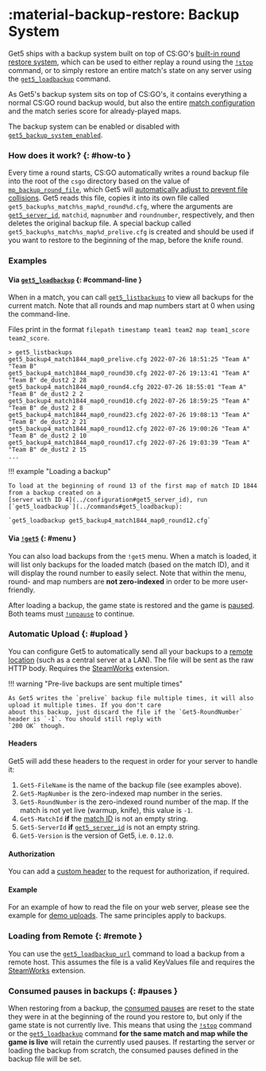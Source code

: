 # :material-backup-restore: Backup System

Get5 ships with a backup system built on top of
CS:GO's [built-in round restore system](https://totalcsgo.com/command/mpbackuprestoreloadfile), which can be used to
either replay a round using the [`!stop`](../commands#stop) command, or to simply restore an entire match's state on
any server using the [`get5_loadbackup`](../commands#get5_loadbackup) command.

As Get5's backup system sits on top of CS:GO's, it contains everything a normal CS:GO round backup would, but also
the entire [match configuration](../match_schema) and the match series score for already-played maps.

The backup system can be enabled or disabled
with [`get5_backup_system_enabled`](../configuration#get5_backup_system_enabled).

### How does it work? {: #how-to }

Every time a round starts, CS:GO automatically writes a round backup file into the root of the `csgo` directory based on
the value of [`mp_backup_round_file`](https://totalcsgo.com/command/mpbackuproundfile), which Get5 will [automatically
adjust to prevent file collisions](../configuration#get5_server_id). Get5 reads this file, copies it into its
own file called `get5_backup%s_match%s_map%d_round%d.cfg`, where the arguments
are [`get5_server_id`](..configuration/#get5_server_id), `matchid`, `mapnumber` and `roundnumber`, respectively, and
then deletes the original backup file. A special backup
called `get5_backup%s_match%s_map%d_prelive.cfg` is created and should be used if you want to restore to the beginning
of the map, before the knife round.

### Examples

#### Via [`get5_loadbackup`](../commands#get5_loadbackup) {: #command-line }

When in a match, you can call [`get5_listbackups`](../commands#get5_listbackups) to view all backups for the current
match. Note that all rounds and map numbers start at 0 when using the command-line.

Files print in the format `filepath timestamp team1 team2 map team1_score team2_score`.

```
> get5_listbackups
get5_backup4_match1844_map0_prelive.cfg 2022-07-26 18:51:25 "Team A" "Team B"
get5_backup4_match1844_map0_round30.cfg 2022-07-26 19:13:41 "Team A" "Team B" de_dust2 2 28
get5_backup4_match1844_map0_round4.cfg 2022-07-26 18:55:01 "Team A" "Team B" de_dust2 2 2
get5_backup4_match1844_map0_round10.cfg 2022-07-26 18:59:25 "Team A" "Team B" de_dust2 2 8
get5_backup4_match1844_map0_round23.cfg 2022-07-26 19:08:13 "Team A" "Team B" de_dust2 2 21
get5_backup4_match1844_map0_round12.cfg 2022-07-26 19:00:26 "Team A" "Team B" de_dust2 2 10
get5_backup4_match1844_map0_round17.cfg 2022-07-26 19:03:39 "Team A" "Team B" de_dust2 2 15
...
```

!!! example "Loading a backup"

    To load at the beginning of round 13 of the first map of match ID 1844 from a backup created on a
    [server with ID 4](../configuration#get5_server_id), run [`get5_loadbackup`](../commands#get5_loadbackup):

    `get5_loadbackup get5_backup4_match1844_map0_round12.cfg`

#### Via [`!get5`](../commands#get5) {: #menu }

You can also load backups from the `!get5` menu. When a match is loaded, it will list only backups for the loaded
match (based on the match ID), and it will display the round number to easily select. Note that within the menu, round-
and map numbers are **not zero-indexed** in order to be more user-friendly.

After loading a backup, the game state is restored and the game is [paused](../pausing#backup). Both teams
must [`!unpause`](../commands#unpause) to continue.

### Automatic Upload {: #upload }

You can configure Get5 to automatically send all your backups to
a [remote location](../configuration#get5_remote_backup_url) (such as a central server at a LAN). The file will be sent
as the raw HTTP body. Requires the [SteamWorks](../installation#steamworks) extension.

!!! warning "Pre-live backups are sent multiple times"

    As Get5 writes the `prelive` backup file multiple times, it will also upload it multiple times. If you don't care
    about this backup, just discard the file if the `Get5-RoundNumber` header is `-1`. You should still reply with
    `200 OK` though.

#### Headers

Get5 will add these headers to the request in order for your server to handle it:

1. `Get5-FileName` is the name of the backup file (see examples above).
2. `Get5-MapNumber` is the zero-indexed map number in the series.
3. `Get5-RoundNumber` is the zero-indexed round number of the map. If the match is not yet live (warmup, knife), this
   value is `-1`.
4. `Get5-MatchId` **if** the [match ID](../match_schema#schema) is not an empty string.
5. `Get5-ServerId` **if** [`get5_server_id`](../configuration#get5_server_id) is not an empty string.
6. `Get5-Version` is the version of Get5, i.e. `0.12.0`.

#### Authorization

You can add a [custom header](../configuration#get5_remote_backup_header_key) to the request for authorization, if
required.

#### Example

For an example of how to read the file on your web server, please see the example for [demo uploads](../gotv#example).
The same principles apply to backups.

### Loading from Remote {: #remote }

You can use the [`get5_loadbackup_url`](../commands#get5_loadbackup_url) command to load a backup from a remote host.
This assumes the file is a valid KeyValues file and requires the [SteamWorks](../installation#steamworks) extension.

### Consumed pauses in backups {: #pauses }

When restoring from a backup, the [consumed pauses](../pausing) are reset to the state they were in at the beginning
of the round you restore to, but only if the game state is not currently live. This means that using
the [`!stop`](../commands#stop) command or the [`get5_loadbackup`](../commands#get5_loadbackup) command **for the same
match and map while the game is live** will retain the currently used pauses. If restarting the server or loading the
backup from scratch, the consumed pauses defined in the backup file will be set.
